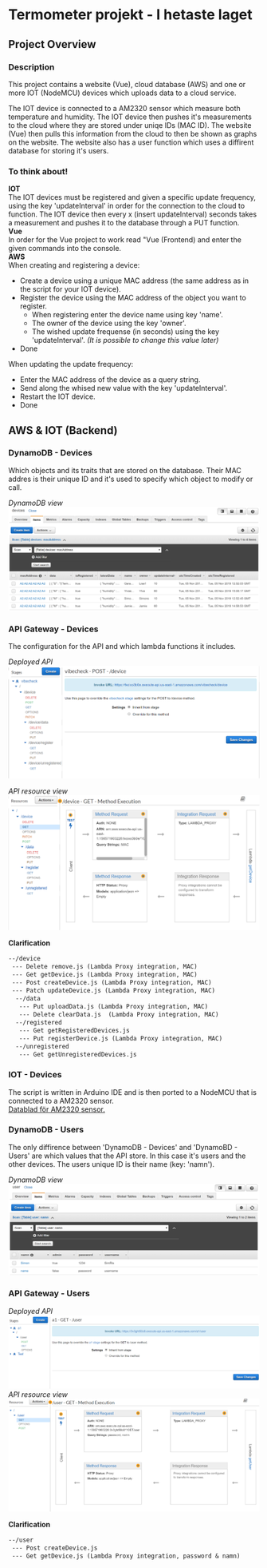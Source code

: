 # Termometer projekt - I hetaste laget
## Project Overview
### Description
This project contains a website (Vue), cloud database (AWS) and one or more IOT (NodeMCU) devices which uploads data to a cloud service.    
  
The IOT device is connected to a AM2320 sensor which measure both temperature and humidity. The IOT device then pushes it's measurements to the cloud where they are stored under uniqe IDs (MAC ID). The website (Vue) then pulls this information from the cloud to then be shown as graphs on the website. The website also has a user function which uses a diffirent database for storing it's users.  
### To think about!
**IOT**  
The IOT devices must be registered and given a specific update frequency, using the key 'updateInterval' in order for the connection to the cloud to function. The IOT device then every x (insert updateInterval) seconds takes a measurement and pushes it to the database through a PUT function.  
**Vue**  
In order for the Vue project to work read "Vue (Frontend) and enter the given commands into the console.  
**AWS**  
When creating and registering a device:
- Create a device using a unique MAC address (the same address as in the script for your IOT device).  
- Register the device using the MAC address of the object you want to register.
  - When registering enter the device name using key 'name'.
  - The owner of the device using the key 'owner'.
  - The wished update frequense (in seconds) using the key 'updateInterval'. *(It is possible to change this value later)*
- Done    
  
When updating the update frequency:  
- Enter the MAC address of the device as a query string.
- Send along the whised new value with the key 'updateInterval'.
- Restart the IOT device.
- Done

## AWS & IOT (Backend)
### DynamoDB - Devices
Which objects and its traits that are stored on the database. Their MAC addres is their unique ID and it's used to specify which object to modify or call.
  
*DynamoDB view*
![DynamoDB](https://github.com/190sTermometer/Images/blob/master/ImageReadMe/DynamoDB.png)
### API Gateway - Devices
The configuration for the API and which lambda functions it includes.  
  
*Deployed API*
![Deployed View](https://github.com/190sTermometer/Images/blob/master/ImageReadMe/API%20deployed.png)
  
*API resource view*  
![Resource View](https://github.com/190sTermometer/Images/blob/master/ImageReadMe/API%20recource%20config.png)
  
**Clarification**
```
--/device
 --- Delete remove.js (Lambda Proxy integration, MAC)
 --- Get getDevice.js (Lambda Proxy integration, MAC)
 --- Post createDevice.js (Lambda Proxy integration, MAC)
 --- Patch updateDevice.js (Lambda Proxy integration, MAC)
  --/data
   --- Put uploadData.js (Lambda Proxy integration, MAC) 
   --- Delete clearData.js  (Lambda Proxy integration, MAC)
  --/registered
   --- Get getRegisteredDevices.js 
   --- Put registerDevice.js (Lambda Proxy integration, MAC) 
  --/unregistered
   --- Get getUnregisteredDevices.js

```
### IOT - Devices
The script is written in Arduino IDE and is then ported to a NodeMCU that is connected to a AM2320 sensor.  
[Datablad för AM2320 sensor.](https://akizukidenshi.com/download/ds/aosong/AM2320.pdf)

### DynamoDB - Users
The only diffirence between 'DynamoDB - Devices' and 'DynamoBD - Users' are which values that the API store. In this case it's users and the other devices. The users unique ID is their name (key: 'namn').
  
*DynamoDB view*
![Dynamo user](https://github.com/190sTermometer/Images/blob/master/ImageReadMe/User%20Dynamo.png)
### API Gateway - Users
*Deployed API*
![2](https://github.com/190sTermometer/Images/blob/master/ImageReadMe/User%20API%20stage.png)
*API resource view*  
![1](https://github.com/190sTermometer/Images/blob/master/ImageReadMe/User%20API%20resources.png)
  

**Clarification**
```
--/user
 --- Post createDevice.js
 --- Get getDevice.js (Lambda Proxy integration, password & namn)
```

